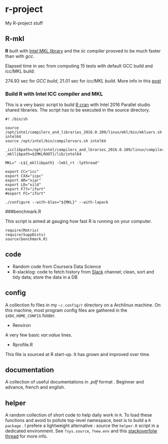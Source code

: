 r-project
=========

My R-project stuff


## R-mkl 

__R__ built with [Intel MKL library](https://software.intel.com/en-us/intel-mkl) 
and the _iic_ compiler prooved to be much faster than with _gcc_.

Elapsed time in sec from computing 15 tests with default GCC build and icc/MKL build: 

274.93 sec for _GCC build_, 21.01 sec for _icc/MKL build_. More info in this
[post](https://stat.ethz.ch/pipermail/r-help/2014-September/421574.html)

### Build R with Intel ICC compiler and MKL
This is a very basic script to build [R cran](https://cran.r-project.org/) with Intel 2016 Parallel studio shared libraries. The script has to be executed in the source directory.

```
#! /bin/sh

source /opt/intel/compilers_and_libraries_2016.0.109/linux/mkl/bin/mklvars.sh intel64
source /opt/intel/bin/compilervars.sh intel64

_icclibpath=/opt/intel/compilers_and_lbraries_2016.0.109/linux/compiler/lib/intel64
_mkllibpath=${MKLROOT}/lib/intel64

MKL=" -L${_mkllibpath} -lmkl_rt -lpthread"

export CC="icc"
export CXX="icpc"
export AR="xiar"
export LD="xild"
export F77="ifort"
#export FC="ifort"

./configure --with-blas="${MKL}" --with-lapack 
```

###benchmark.R 

This script is aimed at gauging how fast R is running on your computer. 

```
require(Matrix)
require(SuppDists)
source(benchmark.R)
```

## code
* Random code from Coursera Data Science
* R-slacklog: code to fetch history from [Slack](http://www.slack.com) channel; clean, sort and tidy data; store the data in a DB

## config 
A collection fo files in my `~/.config/r` directory on a Archlinux machine. On this machine, most
program config files are gathered in the `$XDG_HOME_CONFIG` folder.

* Renviron

A very few basic *var:value* lines. 

* Rprofile.R

This file is sourced at R start-up. It has grown and improved over time.

## documentation 
A collection of useful documentations in *.pdf* format . Beginner and advance, french and english.

## helper
A random collection of short code to help daily work in `R`. To load these functions
and avoid to pollute top-level namespace, best is to build a `R package` . I prefere
a lightweight alternative : source the `helper.R` script in a dedicated environment.
See `?sys.source`, `?new.env` and this [stackoverfolw thread](http://stackoverflow.com/questions/1266279/how-to-organize-large-r-programs)
for more info.

